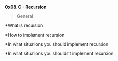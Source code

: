 **0x08. C - Recursion**


>General

*What is recursion

*How to implement recursion

*In what situations you should implement recursion

*In what situations you shouldn’t implement recursion

